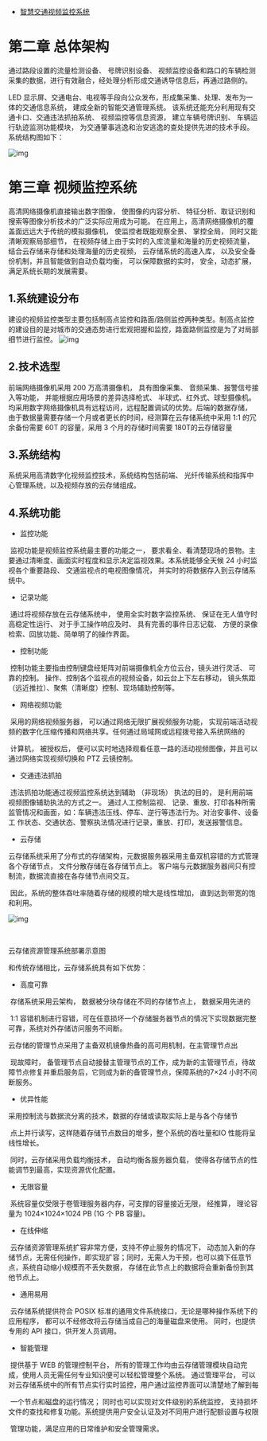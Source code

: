- [智慧交通视频监控系统](http://www.ipwifi.cn/page9?article_id=120)

# 第二章 总体架构  

通过路段设置的流量检测设备、 号牌识别设备、 视频监控设备和路口的车辆检测采集的数据，进行有效融合，经处理分析形成交通诱导信息后，再通过路侧的。

LED 显示屏、交通电台、电视等手段向公众发布，形成集采集、处理、发布为一体的交通信息系统， 建成全新的智能交通管理系统。 该系统还能充分利用现有交通卡口、交通违法抓拍系统、 视频监控等信息资源， 建立车辆号牌识别、 车辆运行轨迹监测功能模块， 为交通肇事逃逸和治安逃逸的查处提供先进的技术手段。  系统结构图如下：  

![img](http://pmof5d389.pic49.websiteonline.cn/upload/9bpq.jpg)

# 第三章 视频监控系统 

高清网络摄像机直接输出数字图像， 使图像的内容分析、 特征分析、取证识别和搜索等图像分析技术的广泛实际应用成为可能。 在应用上，高清网络摄像机的覆 盖面远远大于传统的模拟摄像机， 使监控者既能观察全景、 掌控全局， 同时又能清晰观察局部细节， 在视频存储上由于实时的入库流量和海量的历史视频流量， 结合云存储来存储和处理海量的历史视频， 云存储系统的高速入库， 以及安全备份机制，并且智能做到自动负载均衡， 可以保障数据的实时， 安全，动态扩展， 满足系统长期的发展需要。 

## 1.系统建设分布 

建设的视频监控类型主要包括制高点监控和路面/路侧监控两种类型。制高点监控的建设目的是对城市的交通态势进行宏观把握和监控，路面路侧监控是为了对局部细节进行监控。
 ![img](http://pmof5d389.pic49.websiteonline.cn/upload/uvhx.jpg) 

## 2.技术选型 

前端网络摄像机采用 200 万高清摄像机， 具有图像采集、 音频采集、报警信号接入等功能， 并能根据应用场景的差异选择枪式、 半球式、红外式、球型摄像机。均采用数字网络摄像机具有远程访问，远程配置调试的优势。后端的数据存储， 由于数据量需要存储一个月或者更长的时间，经测算在云存储系统中采用 1:1 的冗余备份需要  60T 的容量，采用 3 个月的存储时间需要 180T的云存储容量 

## 3.系统结构 

系统采用高清数字化视频监控技术，系统结构包括前端、 光纤传输系统和指挥中心管理系统，以及视频存放的云存储组成。

##  4.系统功能 

- 监控功能  

​		监视功能是视频监控系统最主要的功能之一， 要求看全、看清楚现场的景物。主要通过清晰度、画面实时程度和显示决定监视效果。本系统能够全天候  24 小时监视各个重要路段、 交通监视点的电视图像情况， 并实时的将数据存入到云存储系统中。  

- 记录功能  

​		通过将视频存放在云存储系统中， 使用全实时数字监控系统、 保证在无人值守时高稳定性运行、 对于手工操作响应及时、 具有完善的事件日志记载、 方便的录像检索、回放功能、简单明了的操作界面。  

- 控制功能 

​	控制功能主要指由控制键盘经矩阵对前端摄像机全方位云台，镜头进行灵活、 可靠的控制。 操作、控制各个监视点的视频设备，如云台上下左右移动， 镜头焦距（远近推拉）、聚焦（清晰度）控制、现场辅助控制等。 

- 网络视频功能 

​	采用的网络视频服务器， 可以通过网络无限扩展视频服务功能，  实现前端活动视频的数字化压缩传播和网络共享。任何通过局域网或远程拨号接入系统网络的 

​	计算机， 被授权后， 便可以实时地选择观看任意一路的活动视频图像，并且可以通过网络实现视频切换和 PTZ 云镜控制。 

- 交通违法抓拍 

​	违法抓拍功能通过视频监控系统达到辅助 （非现场） 执法的目的， 是利用前端视频图像辅助执法的方式之一。  通过人工控制监视、 记录、重放、打印各种所需监管情况和画面，如：车辆违法压线、停车、逆行等违法行为。对治安事件、设备工 作状态、交通状态、警察执法情况进行记录，重放、打印，发送报警信息。 

- 云存储 

​	云存储系统采用了分布式的存储架构，元数据服务器采用主备双机容错的方式管理各个存储节点， 文件分散存储在各存储节点上。 客户端与元数据服务器间只有控制流，数据流直接在各存储节点间交互。 

​	因此，系统的整体吞吐率随着存储的规模的增大是线性增加， 直到达到带宽的饱和利用。 

![img](http://pmof5d389.pic49.websiteonline.cn/upload/m8jf.jpg)

​	

云存储资源管理系统部署示意图

和传统存储相比，云存储系统具有如下优势：

- 高度可靠  

​		存储系统采用云架构， 数据被分块存储在不同的存储节点上， 数据采用先进的  

​		1:1 容错机制进行容错，可在任意损坏一个存储服务器节点的情况下实现数据完整可靠，系统对外存储访问服务不间断。  

​		云存储的管理节点采用了主备双机镜像热备的高可用机制，在主管理节点出  

​		现故障时， 备管理节点自动接替主管理节点的工作，成为新的主管理节点，待故障节点修复并重启服务后，它则成为新的备管理节点，保障系统的7×24 小时不间断服务。  

- 优异性能  

​		采用控制流与数据流分离的技术，数据的存储或读取实际上是与各个存储节  

​		点上并行读写，这样随着存储节点数目的增多，整个系统的吞吐量和IO 性能将呈线性增长。  

​	同时，云存储采用负载均衡技术， 自动均衡各服务器负载， 使得各存储节点的性能调节到最高，实现资源优化配置。 

- 无限容量 

​	系统容量仅受限于卷管理服务器内存，可支撑的容量接近无限， 经推算， 理论容量为 1024×1024×1024 PB (1G 个 PB 容量)。 

- 在线伸缩 

​	云存储资源管理系统扩容非常方便，支持不停止服务的情况下， 动态加入新的存储节点，无需任何操作，即实现扩容；同时，无需人为干预，也可以摘下任意节 点，系统自动缩小规模而不丢失数据， 存储在此节点上的数据将会重新备份到其他节点上。 

- 通用易用 

​	云存储系统提供符合 POSIX  标准的通用文件系统接口，无论是哪种操作系统下的应用程序， 都可以不经修改将云存储当成自己的海量磁盘来使用。 同时，也提供专用的 API 接口，供开发人员调用。 

- 智能管理 

​	提供基于 WEB 的管理控制平台， 所有的管理工作均由云存储管理模块自动完成，使用人员无需任何专业知识便可以轻松管理整个系统。 通过管理平台， 可以对云存储系统中的所有节点实行实时监控，用户通过监控界面可以清楚地了解到每 

​	一个节点和磁盘的运行情况； 同时也可以实现对文件级别的系统监控， 支持损坏文件的查找和修复功能。系统提供用户安全认证及对不同用户进行配额设置与权限 

​	管理功能，满足应用的日常维护和安全管理需求。 